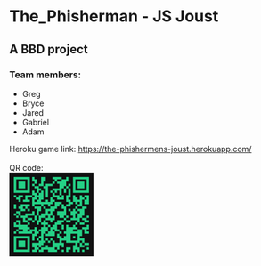 # The_Phisherman - JS Joust
## A BBD project
### Team members:
- Greg
- Bryce
- Jared
- Gabriel
- Adam

Heroku game link: https://the-phishermens-joust.herokuapp.com/ <br><br>
QR code:<br>
<img src = "./public/images/qr-code.png" width=30% >
